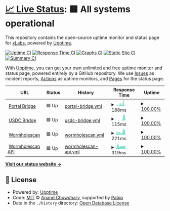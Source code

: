 # [📈 Live Status](https://xlabs.github.io/app-status): <!--live status--> **🟩 All systems operational**

This repository contains the open-source uptime monitor and status page for [xLabs](https://xlabs.github.io/app-status), powered by [Upptime](https://github.com/upptime/upptime).

[![Uptime CI](https://github.com/xlabs/app-status/workflows/Uptime%20CI/badge.svg)](https://github.com/xlabs/app-status/actions?query=workflow%3A%22Uptime+CI%22)
[![Response Time CI](https://github.com/xlabs/app-status/workflows/Response%20Time%20CI/badge.svg)](https://github.com/xlabs/app-status/actions?query=workflow%3A%22Response+Time+CI%22)
[![Graphs CI](https://github.com/xlabs/app-status/workflows/Graphs%20CI/badge.svg)](https://github.com/xlabs/app-status/actions?query=workflow%3A%22Graphs+CI%22)
[![Static Site CI](https://github.com/xlabs/app-status/workflows/Static%20Site%20CI/badge.svg)](https://github.com/xlabs/app-status/actions?query=workflow%3A%22Static+Site+CI%22)
[![Summary CI](https://github.com/xlabs/app-status/workflows/Summary%20CI/badge.svg)](https://github.com/xlabs/app-status/actions?query=workflow%3A%22Summary+CI%22)

With [Upptime](https://upptime.js.org), you can get your own unlimited and free uptime monitor and status page, powered entirely by a GitHub repository. We use [Issues](https://github.com/xlabs/app-status/issues) as incident reports, [Actions](https://github.com/xlabs/app-status/actions) as uptime monitors, and [Pages](https://xlabs.github.io/app-status) for the status page.

<!--start: status pages-->
<!-- This summary is generated by Upptime (https://github.com/upptime/upptime) -->
<!-- Do not edit this manually, your changes will be overwritten -->
<!-- prettier-ignore -->
| URL | Status | History | Response Time | Uptime |
| --- | ------ | ------- | ------------- | ------ |
| <img alt="" src="https://icons.duckduckgo.com/ip3/portalbridge.com.ico" height="13"> [Portal Bridge](https://portalbridge.com) | 🟩 Up | [portal-bridge.yml](https://github.com/XLabs/app-status/commits/HEAD/history/portal-bridge.yml) | <details><summary><img alt="Response time graph" src="./graphs/portal-bridge/response-time-week.png" height="20"> 188ms</summary><br><a href="https://xlabs.github.io/app-status/history/portal-bridge"><img alt="Response time 188" src="https://img.shields.io/endpoint?url=https%3A%2F%2Fraw.githubusercontent.com%2FXLabs%2Fapp-status%2FHEAD%2Fapi%2Fportal-bridge%2Fresponse-time.json"></a><br><a href="https://xlabs.github.io/app-status/history/portal-bridge"><img alt="24-hour response time 149" src="https://img.shields.io/endpoint?url=https%3A%2F%2Fraw.githubusercontent.com%2FXLabs%2Fapp-status%2FHEAD%2Fapi%2Fportal-bridge%2Fresponse-time-day.json"></a><br><a href="https://xlabs.github.io/app-status/history/portal-bridge"><img alt="7-day response time 188" src="https://img.shields.io/endpoint?url=https%3A%2F%2Fraw.githubusercontent.com%2FXLabs%2Fapp-status%2FHEAD%2Fapi%2Fportal-bridge%2Fresponse-time-week.json"></a><br><a href="https://xlabs.github.io/app-status/history/portal-bridge"><img alt="30-day response time 188" src="https://img.shields.io/endpoint?url=https%3A%2F%2Fraw.githubusercontent.com%2FXLabs%2Fapp-status%2FHEAD%2Fapi%2Fportal-bridge%2Fresponse-time-month.json"></a><br><a href="https://xlabs.github.io/app-status/history/portal-bridge"><img alt="1-year response time 188" src="https://img.shields.io/endpoint?url=https%3A%2F%2Fraw.githubusercontent.com%2FXLabs%2Fapp-status%2FHEAD%2Fapi%2Fportal-bridge%2Fresponse-time-year.json"></a></details> | <details><summary><a href="https://xlabs.github.io/app-status/history/portal-bridge">100.00%</a></summary><a href="https://xlabs.github.io/app-status/history/portal-bridge"><img alt="All-time uptime 100.00%" src="https://img.shields.io/endpoint?url=https%3A%2F%2Fraw.githubusercontent.com%2FXLabs%2Fapp-status%2FHEAD%2Fapi%2Fportal-bridge%2Fuptime.json"></a><br><a href="https://xlabs.github.io/app-status/history/portal-bridge"><img alt="24-hour uptime 100.00%" src="https://img.shields.io/endpoint?url=https%3A%2F%2Fraw.githubusercontent.com%2FXLabs%2Fapp-status%2FHEAD%2Fapi%2Fportal-bridge%2Fuptime-day.json"></a><br><a href="https://xlabs.github.io/app-status/history/portal-bridge"><img alt="7-day uptime 100.00%" src="https://img.shields.io/endpoint?url=https%3A%2F%2Fraw.githubusercontent.com%2FXLabs%2Fapp-status%2FHEAD%2Fapi%2Fportal-bridge%2Fuptime-week.json"></a><br><a href="https://xlabs.github.io/app-status/history/portal-bridge"><img alt="30-day uptime 100.00%" src="https://img.shields.io/endpoint?url=https%3A%2F%2Fraw.githubusercontent.com%2FXLabs%2Fapp-status%2FHEAD%2Fapi%2Fportal-bridge%2Fuptime-month.json"></a><br><a href="https://xlabs.github.io/app-status/history/portal-bridge"><img alt="1-year uptime 100.00%" src="https://img.shields.io/endpoint?url=https%3A%2F%2Fraw.githubusercontent.com%2FXLabs%2Fapp-status%2FHEAD%2Fapi%2Fportal-bridge%2Fuptime-year.json"></a></details>
| <img alt="" src="https://icons.duckduckgo.com/ip3/portalbridge.com.ico" height="13"> [USDC Bridge](https://portalbridge.com/usdc-bridge/) | 🟩 Up | [usdc-bridge.yml](https://github.com/XLabs/app-status/commits/HEAD/history/usdc-bridge.yml) | <details><summary><img alt="Response time graph" src="./graphs/usdc-bridge/response-time-week.png" height="20"> 115ms</summary><br><a href="https://xlabs.github.io/app-status/history/usdc-bridge"><img alt="Response time 115" src="https://img.shields.io/endpoint?url=https%3A%2F%2Fraw.githubusercontent.com%2FXLabs%2Fapp-status%2FHEAD%2Fapi%2Fusdc-bridge%2Fresponse-time.json"></a><br><a href="https://xlabs.github.io/app-status/history/usdc-bridge"><img alt="24-hour response time 11" src="https://img.shields.io/endpoint?url=https%3A%2F%2Fraw.githubusercontent.com%2FXLabs%2Fapp-status%2FHEAD%2Fapi%2Fusdc-bridge%2Fresponse-time-day.json"></a><br><a href="https://xlabs.github.io/app-status/history/usdc-bridge"><img alt="7-day response time 115" src="https://img.shields.io/endpoint?url=https%3A%2F%2Fraw.githubusercontent.com%2FXLabs%2Fapp-status%2FHEAD%2Fapi%2Fusdc-bridge%2Fresponse-time-week.json"></a><br><a href="https://xlabs.github.io/app-status/history/usdc-bridge"><img alt="30-day response time 115" src="https://img.shields.io/endpoint?url=https%3A%2F%2Fraw.githubusercontent.com%2FXLabs%2Fapp-status%2FHEAD%2Fapi%2Fusdc-bridge%2Fresponse-time-month.json"></a><br><a href="https://xlabs.github.io/app-status/history/usdc-bridge"><img alt="1-year response time 115" src="https://img.shields.io/endpoint?url=https%3A%2F%2Fraw.githubusercontent.com%2FXLabs%2Fapp-status%2FHEAD%2Fapi%2Fusdc-bridge%2Fresponse-time-year.json"></a></details> | <details><summary><a href="https://xlabs.github.io/app-status/history/usdc-bridge">100.00%</a></summary><a href="https://xlabs.github.io/app-status/history/usdc-bridge"><img alt="All-time uptime 100.00%" src="https://img.shields.io/endpoint?url=https%3A%2F%2Fraw.githubusercontent.com%2FXLabs%2Fapp-status%2FHEAD%2Fapi%2Fusdc-bridge%2Fuptime.json"></a><br><a href="https://xlabs.github.io/app-status/history/usdc-bridge"><img alt="24-hour uptime 100.00%" src="https://img.shields.io/endpoint?url=https%3A%2F%2Fraw.githubusercontent.com%2FXLabs%2Fapp-status%2FHEAD%2Fapi%2Fusdc-bridge%2Fuptime-day.json"></a><br><a href="https://xlabs.github.io/app-status/history/usdc-bridge"><img alt="7-day uptime 100.00%" src="https://img.shields.io/endpoint?url=https%3A%2F%2Fraw.githubusercontent.com%2FXLabs%2Fapp-status%2FHEAD%2Fapi%2Fusdc-bridge%2Fuptime-week.json"></a><br><a href="https://xlabs.github.io/app-status/history/usdc-bridge"><img alt="30-day uptime 100.00%" src="https://img.shields.io/endpoint?url=https%3A%2F%2Fraw.githubusercontent.com%2FXLabs%2Fapp-status%2FHEAD%2Fapi%2Fusdc-bridge%2Fuptime-month.json"></a><br><a href="https://xlabs.github.io/app-status/history/usdc-bridge"><img alt="1-year uptime 100.00%" src="https://img.shields.io/endpoint?url=https%3A%2F%2Fraw.githubusercontent.com%2FXLabs%2Fapp-status%2FHEAD%2Fapi%2Fusdc-bridge%2Fuptime-year.json"></a></details>
| <img alt="" src="https://icons.duckduckgo.com/ip3/wormholescan.io.ico" height="13"> [Wormholescan](https://wormholescan.io) | 🟩 Up | [wormholescan.yml](https://github.com/XLabs/app-status/commits/HEAD/history/wormholescan.yml) | <details><summary><img alt="Response time graph" src="./graphs/wormholescan/response-time-week.png" height="20"> 221ms</summary><br><a href="https://xlabs.github.io/app-status/history/wormholescan"><img alt="Response time 221" src="https://img.shields.io/endpoint?url=https%3A%2F%2Fraw.githubusercontent.com%2FXLabs%2Fapp-status%2FHEAD%2Fapi%2Fwormholescan%2Fresponse-time.json"></a><br><a href="https://xlabs.github.io/app-status/history/wormholescan"><img alt="24-hour response time 291" src="https://img.shields.io/endpoint?url=https%3A%2F%2Fraw.githubusercontent.com%2FXLabs%2Fapp-status%2FHEAD%2Fapi%2Fwormholescan%2Fresponse-time-day.json"></a><br><a href="https://xlabs.github.io/app-status/history/wormholescan"><img alt="7-day response time 221" src="https://img.shields.io/endpoint?url=https%3A%2F%2Fraw.githubusercontent.com%2FXLabs%2Fapp-status%2FHEAD%2Fapi%2Fwormholescan%2Fresponse-time-week.json"></a><br><a href="https://xlabs.github.io/app-status/history/wormholescan"><img alt="30-day response time 221" src="https://img.shields.io/endpoint?url=https%3A%2F%2Fraw.githubusercontent.com%2FXLabs%2Fapp-status%2FHEAD%2Fapi%2Fwormholescan%2Fresponse-time-month.json"></a><br><a href="https://xlabs.github.io/app-status/history/wormholescan"><img alt="1-year response time 221" src="https://img.shields.io/endpoint?url=https%3A%2F%2Fraw.githubusercontent.com%2FXLabs%2Fapp-status%2FHEAD%2Fapi%2Fwormholescan%2Fresponse-time-year.json"></a></details> | <details><summary><a href="https://xlabs.github.io/app-status/history/wormholescan">100.00%</a></summary><a href="https://xlabs.github.io/app-status/history/wormholescan"><img alt="All-time uptime 100.00%" src="https://img.shields.io/endpoint?url=https%3A%2F%2Fraw.githubusercontent.com%2FXLabs%2Fapp-status%2FHEAD%2Fapi%2Fwormholescan%2Fuptime.json"></a><br><a href="https://xlabs.github.io/app-status/history/wormholescan"><img alt="24-hour uptime 100.00%" src="https://img.shields.io/endpoint?url=https%3A%2F%2Fraw.githubusercontent.com%2FXLabs%2Fapp-status%2FHEAD%2Fapi%2Fwormholescan%2Fuptime-day.json"></a><br><a href="https://xlabs.github.io/app-status/history/wormholescan"><img alt="7-day uptime 100.00%" src="https://img.shields.io/endpoint?url=https%3A%2F%2Fraw.githubusercontent.com%2FXLabs%2Fapp-status%2FHEAD%2Fapi%2Fwormholescan%2Fuptime-week.json"></a><br><a href="https://xlabs.github.io/app-status/history/wormholescan"><img alt="30-day uptime 100.00%" src="https://img.shields.io/endpoint?url=https%3A%2F%2Fraw.githubusercontent.com%2FXLabs%2Fapp-status%2FHEAD%2Fapi%2Fwormholescan%2Fuptime-month.json"></a><br><a href="https://xlabs.github.io/app-status/history/wormholescan"><img alt="1-year uptime 100.00%" src="https://img.shields.io/endpoint?url=https%3A%2F%2Fraw.githubusercontent.com%2FXLabs%2Fapp-status%2FHEAD%2Fapi%2Fwormholescan%2Fuptime-year.json"></a></details>
| <img alt="" src="https://icons.duckduckgo.com/ip3/api.wormholescan.io.ico" height="13"> [Wormholescan API](https://api.wormholescan.io/api/v1/health) | 🟩 Up | [wormholescan-api.yml](https://github.com/XLabs/app-status/commits/HEAD/history/wormholescan-api.yml) | <details><summary><img alt="Response time graph" src="./graphs/wormholescan-api/response-time-week.png" height="20"> 319ms</summary><br><a href="https://xlabs.github.io/app-status/history/wormholescan-api"><img alt="Response time 319" src="https://img.shields.io/endpoint?url=https%3A%2F%2Fraw.githubusercontent.com%2FXLabs%2Fapp-status%2FHEAD%2Fapi%2Fwormholescan-api%2Fresponse-time.json"></a><br><a href="https://xlabs.github.io/app-status/history/wormholescan-api"><img alt="24-hour response time 261" src="https://img.shields.io/endpoint?url=https%3A%2F%2Fraw.githubusercontent.com%2FXLabs%2Fapp-status%2FHEAD%2Fapi%2Fwormholescan-api%2Fresponse-time-day.json"></a><br><a href="https://xlabs.github.io/app-status/history/wormholescan-api"><img alt="7-day response time 319" src="https://img.shields.io/endpoint?url=https%3A%2F%2Fraw.githubusercontent.com%2FXLabs%2Fapp-status%2FHEAD%2Fapi%2Fwormholescan-api%2Fresponse-time-week.json"></a><br><a href="https://xlabs.github.io/app-status/history/wormholescan-api"><img alt="30-day response time 319" src="https://img.shields.io/endpoint?url=https%3A%2F%2Fraw.githubusercontent.com%2FXLabs%2Fapp-status%2FHEAD%2Fapi%2Fwormholescan-api%2Fresponse-time-month.json"></a><br><a href="https://xlabs.github.io/app-status/history/wormholescan-api"><img alt="1-year response time 319" src="https://img.shields.io/endpoint?url=https%3A%2F%2Fraw.githubusercontent.com%2FXLabs%2Fapp-status%2FHEAD%2Fapi%2Fwormholescan-api%2Fresponse-time-year.json"></a></details> | <details><summary><a href="https://xlabs.github.io/app-status/history/wormholescan-api">100.00%</a></summary><a href="https://xlabs.github.io/app-status/history/wormholescan-api"><img alt="All-time uptime 100.00%" src="https://img.shields.io/endpoint?url=https%3A%2F%2Fraw.githubusercontent.com%2FXLabs%2Fapp-status%2FHEAD%2Fapi%2Fwormholescan-api%2Fuptime.json"></a><br><a href="https://xlabs.github.io/app-status/history/wormholescan-api"><img alt="24-hour uptime 100.00%" src="https://img.shields.io/endpoint?url=https%3A%2F%2Fraw.githubusercontent.com%2FXLabs%2Fapp-status%2FHEAD%2Fapi%2Fwormholescan-api%2Fuptime-day.json"></a><br><a href="https://xlabs.github.io/app-status/history/wormholescan-api"><img alt="7-day uptime 100.00%" src="https://img.shields.io/endpoint?url=https%3A%2F%2Fraw.githubusercontent.com%2FXLabs%2Fapp-status%2FHEAD%2Fapi%2Fwormholescan-api%2Fuptime-week.json"></a><br><a href="https://xlabs.github.io/app-status/history/wormholescan-api"><img alt="30-day uptime 100.00%" src="https://img.shields.io/endpoint?url=https%3A%2F%2Fraw.githubusercontent.com%2FXLabs%2Fapp-status%2FHEAD%2Fapi%2Fwormholescan-api%2Fuptime-month.json"></a><br><a href="https://xlabs.github.io/app-status/history/wormholescan-api"><img alt="1-year uptime 100.00%" src="https://img.shields.io/endpoint?url=https%3A%2F%2Fraw.githubusercontent.com%2FXLabs%2Fapp-status%2FHEAD%2Fapi%2Fwormholescan-api%2Fuptime-year.json"></a></details>

<!--end: status pages-->

[**Visit our status website →**](https://xlabs.github.io/app-status)

## 📄 License

- Powered by: [Upptime](https://github.com/upptime/upptime)
- Code: [MIT](./LICENSE) © [Anand Chowdhary](https://anandchowdhary.com), supported by [Pabio](https://pabio.com)
- Data in the `./history` directory: [Open Database License](https://opendatacommons.org/licenses/odbl/1-0/)
